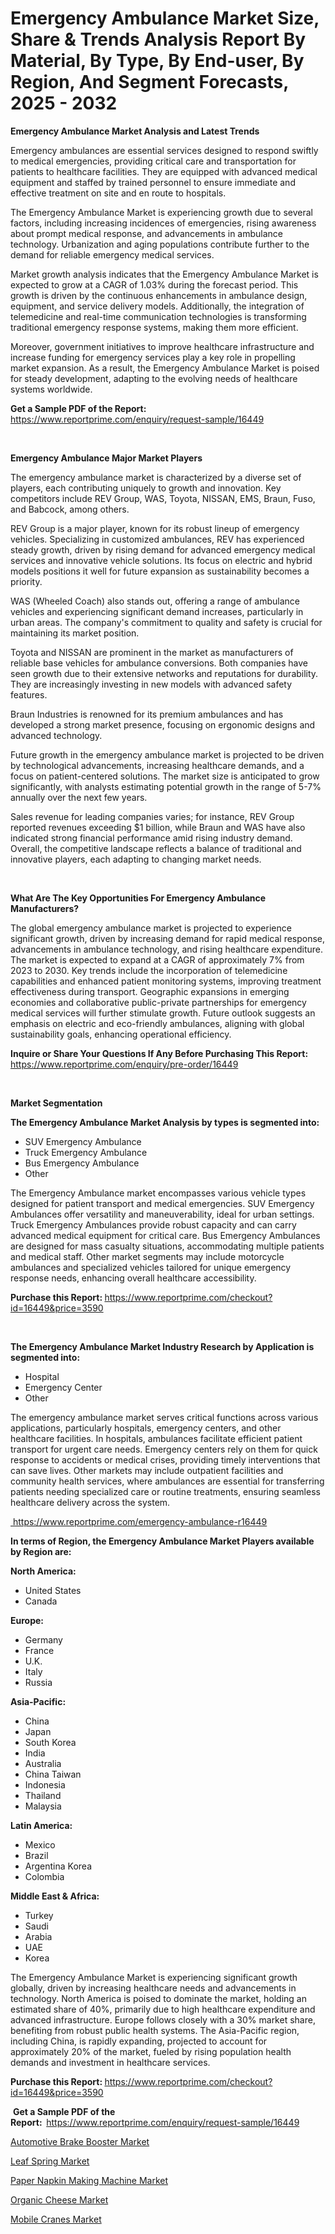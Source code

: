 <p><h1>Emergency Ambulance Market Size, Share & Trends Analysis Report By Material, By Type, By End-user, By Region, And Segment Forecasts, 2025 - 2032</h1></p><p><strong>Emergency Ambulance Market Analysis and Latest Trends</strong></p>
<p><p>Emergency ambulances are essential services designed to respond swiftly to medical emergencies, providing critical care and transportation for patients to healthcare facilities. They are equipped with advanced medical equipment and staffed by trained personnel to ensure immediate and effective treatment on site and en route to hospitals.</p><p>The Emergency Ambulance Market is experiencing growth due to several factors, including increasing incidences of emergencies, rising awareness about prompt medical response, and advancements in ambulance technology. Urbanization and aging populations contribute further to the demand for reliable emergency medical services.</p><p>Market growth analysis indicates that the Emergency Ambulance Market is expected to grow at a CAGR of 1.03% during the forecast period. This growth is driven by the continuous enhancements in ambulance design, equipment, and service delivery models. Additionally, the integration of telemedicine and real-time communication technologies is transforming traditional emergency response systems, making them more efficient.</p><p>Moreover, government initiatives to improve healthcare infrastructure and increase funding for emergency services play a key role in propelling market expansion. As a result, the Emergency Ambulance Market is poised for steady development, adapting to the evolving needs of healthcare systems worldwide.</p></p>
<p><strong>Get a Sample PDF of the Report:&nbsp;</strong> <a href="https://www.reportprime.com/enquiry/request-sample/16449?utm_campaign=1113&utm_medium=2&utm_source=Github&utm_content=ia&utm_term=17032025&utm_id=emergency-ambulance">https://www.reportprime.com/enquiry/request-sample/16449</a></p>
<p>&nbsp;</p>
<p><strong>Emergency Ambulance Major Market Players</strong></p>
<p><p>The emergency ambulance market is characterized by a diverse set of players, each contributing uniquely to growth and innovation. Key competitors include REV Group, WAS, Toyota, NISSAN, EMS, Braun, Fuso, and Babcock, among others. </p><p>REV Group is a major player, known for its robust lineup of emergency vehicles. Specializing in customized ambulances, REV has experienced steady growth, driven by rising demand for advanced emergency medical services and innovative vehicle solutions. Its focus on electric and hybrid models positions it well for future expansion as sustainability becomes a priority.</p><p>WAS (Wheeled Coach) also stands out, offering a range of ambulance vehicles and experiencing significant demand increases, particularly in urban areas. The company's commitment to quality and safety is crucial for maintaining its market position.</p><p>Toyota and NISSAN are prominent in the market as manufacturers of reliable base vehicles for ambulance conversions. Both companies have seen growth due to their extensive networks and reputations for durability. They are increasingly investing in new models with advanced safety features.</p><p>Braun Industries is renowned for its premium ambulances and has developed a strong market presence, focusing on ergonomic designs and advanced technology.</p><p>Future growth in the emergency ambulance market is projected to be driven by technological advancements, increasing healthcare demands, and a focus on patient-centered solutions. The market size is anticipated to grow significantly, with analysts estimating potential growth in the range of 5-7% annually over the next few years.</p><p>Sales revenue for leading companies varies; for instance, REV Group reported revenues exceeding $1 billion, while Braun and WAS have also indicated strong financial performance amid rising industry demand. Overall, the competitive landscape reflects a balance of traditional and innovative players, each adapting to changing market needs.</p></p>
<p>&nbsp;</p>
<p><strong>What Are The Key Opportunities For Emergency Ambulance Manufacturers?</strong></p>
<p><p>The global emergency ambulance market is projected to experience significant growth, driven by increasing demand for rapid medical response, advancements in ambulance technology, and rising healthcare expenditure. The market is expected to expand at a CAGR of approximately 7% from 2023 to 2030. Key trends include the incorporation of telemedicine capabilities and enhanced patient monitoring systems, improving treatment effectiveness during transport. Geographic expansions in emerging economies and collaborative public-private partnerships for emergency medical services will further stimulate growth. Future outlook suggests an emphasis on electric and eco-friendly ambulances, aligning with global sustainability goals, enhancing operational efficiency.</p></p>
<p><strong>Inquire or Share Your Questions If Any Before Purchasing This Report:</strong> <a href="https://www.reportprime.com/enquiry/pre-order/16449?utm_campaign=1113&utm_medium=2&utm_source=Github&utm_content=ia&utm_term=17032025&utm_id=emergency-ambulance">https://www.reportprime.com/enquiry/pre-order/16449</a></p>
<p>&nbsp;</p>
<p><strong>Market Segmentation</strong></p>
<p><strong>The Emergency Ambulance Market Analysis by types is segmented into:</strong></p>
<p><ul><li>SUV Emergency Ambulance</li><li>Truck Emergency Ambulance</li><li>Bus Emergency Ambulance</li><li>Other</li></ul></p>
<p><p>The Emergency Ambulance market encompasses various vehicle types designed for patient transport and medical emergencies. SUV Emergency Ambulances offer versatility and maneuverability, ideal for urban settings. Truck Emergency Ambulances provide robust capacity and can carry advanced medical equipment for critical care. Bus Emergency Ambulances are designed for mass casualty situations, accommodating multiple patients and medical staff. Other market segments may include motorcycle ambulances and specialized vehicles tailored for unique emergency response needs, enhancing overall healthcare accessibility.</p></p>
<p><strong>Purchase this Report:&nbsp;</strong><a href="https://www.reportprime.com/checkout?id=16449&price=3590&utm_campaign=1113&utm_medium=2&utm_source=Github&utm_content=ia&utm_term=17032025&utm_id=emergency-ambulance">https://www.reportprime.com/checkout?id=16449&price=3590</a></p>
<p>&nbsp;</p>
<p><strong>The Emergency Ambulance Market Industry Research by Application is segmented into:</strong></p>
<p><ul><li>Hospital</li><li>Emergency Center</li><li>Other</li></ul></p>
<p><p>The emergency ambulance market serves critical functions across various applications, particularly hospitals, emergency centers, and other healthcare facilities. In hospitals, ambulances facilitate efficient patient transport for urgent care needs. Emergency centers rely on them for quick response to accidents or medical crises, providing timely interventions that can save lives. Other markets may include outpatient facilities and community health services, where ambulances are essential for transferring patients needing specialized care or routine treatments, ensuring seamless healthcare delivery across the system.</p></p>
<p><a href="https://www.reportprime.com/emergency-ambulance-r16449?utm_campaign=1113&utm_medium=2&utm_source=Github&utm_content=ia&utm_term=17032025&utm_id=emergency-ambulance">&nbsp;https://www.reportprime.com/emergency-ambulance-r16449</a></p>
<p><strong>In terms of Region, the Emergency Ambulance Market Players available by Region are:</strong></p>
<p>
    <p> <strong> North America: </strong>
        <ul>
            <li>United States</li>
            <li>Canada</li>
        </ul>
        </p> 
    <p> <strong> Europe: </strong>
        <ul>
            <li>Germany</li>
            <li>France</li>
            <li>U.K.</li>
            <li>Italy</li>
            <li>Russia</li>
        </ul>
        </p> 
    <p> <strong> Asia-Pacific: </strong>
        <ul>
            <li>China</li>
            <li>Japan</li>
            <li>South Korea</li>
            <li>India</li>
            <li>Australia</li>
            <li>China Taiwan</li>
            <li>Indonesia</li>
            <li>Thailand</li>
            <li>Malaysia</li>
        </ul>
        </p> 
    <p> <strong> Latin America: </strong>
        <ul>
            <li>Mexico</li>
            <li>Brazil</li>
            <li>Argentina Korea</li>
            <li>Colombia</li>
        </ul>
        </p> 
    <p> <strong> Middle East & Africa: </strong>
        <ul>
            <li>Turkey</li>
            <li>Saudi</li>
            <li>Arabia</li>
            <li>UAE</li>
            <li>Korea</li>
        </ul>
    </p>
    </p>
<p><p>The Emergency Ambulance Market is experiencing significant growth globally, driven by increasing healthcare needs and advancements in technology. North America is poised to dominate the market, holding an estimated share of 40%, primarily due to high healthcare expenditure and advanced infrastructure. Europe follows closely with a 30% market share, benefiting from robust public health systems. The Asia-Pacific region, including China, is rapidly expanding, projected to account for approximately 20% of the market, fueled by rising population health demands and investment in healthcare services.</p></p>
<p><strong>Purchase this Report: </strong><a href="https://www.reportprime.com/checkout?id=16449&price=3590&utm_campaign=1113&utm_medium=2&utm_source=Github&utm_content=ia&utm_term=17032025&utm_id=emergency-ambulance">https://www.reportprime.com/checkout?id=16449&price=3590</a></p>
<p>&nbsp;<strong>Get a Sample PDF of the Report:&nbsp;&nbsp;</strong><a href="https://www.reportprime.com/enquiry/request-sample/16449?utm_campaign=1113&utm_medium=2&utm_source=Github&utm_content=ia&utm_term=17032025&utm_id=emergency-ambulance">https://www.reportprime.com/enquiry/request-sample/16449</a></p>
<p><strong></strong></p>
<p><p><a href="https://github.com/tauchzuazoli/Market-Research-Report-List-1/blob/main/automotive-brake-booster-market.md?utm_campaign=1113&utm_medium=2&utm_source=Github&utm_content=ia&utm_term=17032025&utm_id=emergency-ambulance">Automotive Brake Booster Market</a></p><p><a href="https://github.com/abbasgwiltke/Market-Research-Report-List-1/blob/main/leaf-spring-market.md?utm_campaign=1113&utm_medium=2&utm_source=Github&utm_content=ia&utm_term=17032025&utm_id=emergency-ambulance">Leaf Spring Market</a></p><p><a href="https://www.linkedin.com/pulse/sales-channel-penetration-analysis-paper-napkin-making-machine-tgbte?utm_campaign=1113&utm_medium=2&utm_source=Github&utm_content=ia&utm_term=17032025&utm_id=emergency-ambulance">Paper Napkin Making Machine Market</a></p><p><a href="https://www.linkedin.com/pulse/organic-cheese-market-growth-study-provides-in-depth-1dypf?utm_campaign=1113&utm_medium=2&utm_source=Github&utm_content=ia&utm_term=17032025&utm_id=emergency-ambulance">Organic Cheese Market</a></p><p><a href="https://www.linkedin.com/pulse/why-mobile-cranes-market-rise-exploring-88-cagr-key-drivers-vgece?utm_campaign=1113&utm_medium=2&utm_source=Github&utm_content=ia&utm_term=17032025&utm_id=emergency-ambulance">Mobile Cranes Market</a></p></p>